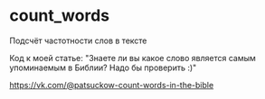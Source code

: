 # count_words
Подсчёт частотности слов в тексте

Код к моей статье: "Знаете ли вы какое слово является самым упоминаемым в Библии? Надо бы проверить :)"

https://vk.com/@patsuckow-count-words-in-the-bible
